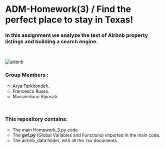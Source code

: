 <H1>ADM-Homework(3) / Find the perfect place to stay in Texas!</H3>

<H3> In this assignment we analyze the text of Airbnb property listings and building a search engine. </H3>
<br>

![airbnb](https://user-images.githubusercontent.com/36385671/48981404-47e9b900-f0d5-11e8-9f57-2c3304f9be56.jpg)

<H3>Group Members :</H3>
  <ul>
    <li type="circle">Arya Farkhondeh.</li>
    <li type="circle">Francesco Russo.</li>
    <li type="circle">Massimiliano Riposati.</li>
  </ul>
<br>
<H3>This repository contains:</H3>
  <ul>
    <li type="circle">The main Homework_3.py code</li>
    <li type="circle">The <b>gvf.py</b> (Global Variables and Functions) imported in the main code.</li>
    <li type="circle">The airbnb_data folder, with all the .tsv documents.</li>
  </ul>

#
